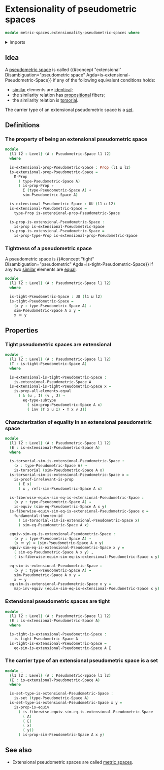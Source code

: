 # Extensionality of pseudometric spaces

```agda
module metric-spaces.extensionality-pseudometric-spaces where
```

<details><summary>Imports</summary>

```agda
open import elementary-number-theory.positive-rational-numbers

open import foundation.dependent-pair-types
open import foundation.equivalences
open import foundation.function-types
open import foundation.fundamental-theorem-of-identity-types
open import foundation.identity-types
open import foundation.propositions
open import foundation.sets
open import foundation.subtypes
open import foundation.torsorial-type-families
open import foundation.transport-along-identifications
open import foundation.universe-levels

open import metric-spaces.pseudometric-spaces
open import metric-spaces.similarity-of-elements-pseudometric-spaces
```

</details>

## Idea

A [pseudometric space](metric-spaces.pseudometric-spaces.md) is called
{{#concept "extensional" Disambiguation="pseudometric space" Agda=is-extensional-Pseudometric-Space}}
if any of the following equivalent conditions holds:

- [similar](metric-spaces.similarity-of-elements-pseudometric-spaces.md)
  elements are [identical](foundation-core.identity-types.md);
- the similarity relation has [propositional](foundation.propositions.md)
  fibers;
- the similarity relation is [torsorial](foundation.torsorial-type-families.md).

The carrier type of an extensional pseudometric space is a
[set](foundation.sets.md).

## Definitions

### The property of being an extensional pseudometric space

```agda
module _
  {l1 l2 : Level} (A : Pseudometric-Space l1 l2)
  where

  is-extensional-prop-Pseudometric-Space : Prop (l1 ⊔ l2)
  is-extensional-prop-Pseudometric-Space =
    Π-Prop
      ( type-Pseudometric-Space A)
      ( is-prop-Prop ∘
        Σ (type-Pseudometric-Space A) ∘
        sim-Pseudometric-Space A)

  is-extensional-Pseudometric-Space : UU (l1 ⊔ l2)
  is-extensional-Pseudometric-Space =
    type-Prop is-extensional-prop-Pseudometric-Space

  is-prop-is-extensional-Pseudometric-Space :
    is-prop is-extensional-Pseudometric-Space
  is-prop-is-extensional-Pseudometric-Space =
    is-prop-type-Prop is-extensional-prop-Pseudometric-Space
```

### Tightness of a pseudometric space

A pseudometric space is
{{#concept "tight" Disambiguation="pseudometric" Agda=is-tight-Pseudometric-Space}}
if any two
[similar](metric-spaces.similarity-of-elements-pseudometric-spaces.md) elements
are [equal](foundation-core.identity-types.md).

```agda
module _
  {l1 l2 : Level} (A : Pseudometric-Space l1 l2)
  where

  is-tight-Pseudometric-Space : UU (l1 ⊔ l2)
  is-tight-Pseudometric-Space =
    (x y : type-Pseudometric-Space A) →
    sim-Pseudometric-Space A x y →
    x ＝ y
```

## Properties

### Tight pseudometric spaces are extensional

```agda
module _
  {l1 l2 : Level} (A : Pseudometric-Space l1 l2)
  (T : is-tight-Pseudometric-Space A)
  where

  is-extensional-is-tight-Pseudometric-Space :
    is-extensional-Pseudometric-Space A
  is-extensional-is-tight-Pseudometric-Space x =
    is-prop-all-elements-equal
      ( λ (u , I) (v , J) →
        eq-type-subtype
          ( sim-prop-Pseudometric-Space A x)
          ( inv (T x u I) ∙ T x v J))
```

### Characterization of equality in an extensional pseudometric space

```agda
module _
  {l1 l2 : Level} (A : Pseudometric-Space l1 l2)
  (E : is-extensional-Pseudometric-Space A)
  where

  is-torsorial-sim-is-extensional-Pseudometric-Space :
    (x : type-Pseudometric-Space A) →
    is-torsorial (sim-Pseudometric-Space A x)
  is-torsorial-sim-is-extensional-Pseudometric-Space x =
    is-proof-irrelevant-is-prop
      ( E x)
      ( x , refl-sim-Pseudometric-Space A x)

  is-fiberwise-equiv-sim-eq-is-extensional-Pseudometric-Space :
    (x y : type-Pseudometric-Space A) →
    is-equiv (sim-eq-Pseudometric-Space A x y)
  is-fiberwise-equiv-sim-eq-is-extensional-Pseudometric-Space x =
    fundamental-theorem-id
      ( is-torsorial-sim-is-extensional-Pseudometric-Space x)
      ( sim-eq-Pseudometric-Space A x)

  equiv-sim-eq-is-extensional-Pseudometric-Space :
    (x y : type-Pseudometric-Space A) →
    (x ＝ y) ≃ (sim-Pseudometric-Space A x y)
  equiv-sim-eq-is-extensional-Pseudometric-Space x y =
    ( sim-eq-Pseudometric-Space A x y) ,
    ( is-fiberwise-equiv-sim-eq-is-extensional-Pseudometric-Space x y)

  eq-sim-is-extensional-Pseudometric-Space :
    (x y : type-Pseudometric-Space A) →
    sim-Pseudometric-Space A x y →
    x ＝ y
  eq-sim-is-extensional-Pseudometric-Space x y =
    map-inv-equiv (equiv-sim-eq-is-extensional-Pseudometric-Space x y)
```

### Extensional pseudometric spaces are tight

```agda
module _
  {l1 l2 : Level} (A : Pseudometric-Space l1 l2)
  (E : is-extensional-Pseudometric-Space A)
  where

  is-tight-is-extensional-Pseudometric-Space :
    is-tight-Pseudometric-Space A
  is-tight-is-extensional-Pseudometric-Space =
    eq-sim-is-extensional-Pseudometric-Space A E
```

### The carrier type of an extensional pseudometric space is a set

```agda
module _
  {l1 l2 : Level} (A : Pseudometric-Space l1 l2)
  (E : is-extensional-Pseudometric-Space A)
  where

  is-set-type-is-extensional-Pseudometric-Space :
    is-set (type-Pseudometric-Space A)
  is-set-type-is-extensional-Pseudometric-Space x y =
    is-prop-is-equiv
      ( is-fiberwise-equiv-sim-eq-is-extensional-Pseudometric-Space
        ( A)
        ( E)
        ( x)
        ( y))
      ( is-prop-sim-Pseudometric-Space A x y)
```

## See also

- Extensional pseudometric spaces are called
  [metric spaces](metric-spaces.metric-spaces.md).
